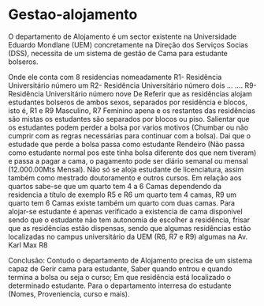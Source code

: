 # Gestao-alojamento

O departamento de Alojamento é um sector existente na Universidade Eduardo Mondlane (UEM) concretamente na Direção dos Serviços Socias (DSS), necessita de um sistema de gestão de Cama para estudante bolseros.

Onde ele conta com 8 residencias nomeadamente
R1- Residência Universitário número um
R2- Residência Universitário número dois
...
....
R9- Residência Universitário número nove
De Referir que as residências alojam estudantes bolseros de ambos sexos, separados por residência e blocos, isto é, R1 e R9 Masculino, R7 Feminino apena e os restantes das residências são mistas os estudantes são separados por blocos ou piso.
Salientar que os estudantes podem perder a bolsa por varios motivos (Chumbar ou não cumprir com as regras necessárias para continuar com a bolsa). Dai que o estudade que perde a bolsa passa como estudante Rendeiro (Não passa como estudante normal pos este tinha bolsa diferente dos que nem tiveram) e passa a pagar a cama, o pagamento pode ser diário semanal ou mensal (12.000.00Mts Mensal). Não só se aloja estudante de licenciatura, assim também como mestrado doutoramento e outros cursos.
Em relação aos quartos sabe-se que um quarto tem 4 a 6 Camas dependendo da residencia a título de exemplo R5 e R6 um quarto tem 4 camas, R9 um quarto tem 6 Camas existe também um quarto com duas camas. 
Para alojar-se estudante é apenas verificado a existencia de cama disponivel sendo que o estudante não tem autonomia de escolher a residência, frisar que as residências estão dispensas, sendo que algumas residências estão localizadas no campus universitário da UEM (R6, R7 e R9) algumas na Av. Karl Max R8

Conclusão:
Contudo o departamento de Alojamento precisa de um sistema capaz de Gerir cama para estudante, Saber quando entrou e quando termina a bolsa ou seja o curso;
Em que residência está localizado o determinado estudante. Para o departamento interresa do estudante (Nomes, Proveniencia, curso e mais).
